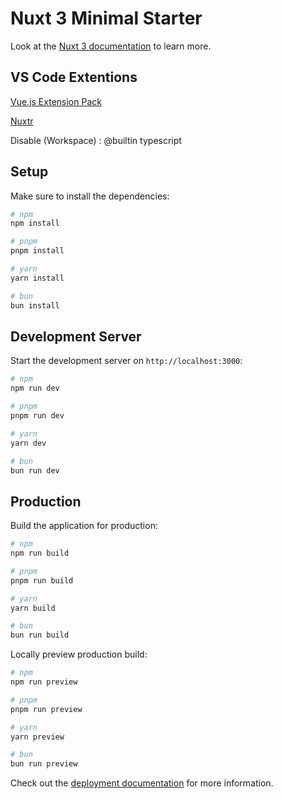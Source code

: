 # Nuxt 3 Minimal Starter

Look at the [Nuxt 3 documentation](https://nuxt.com/docs/getting-started/introduction) to learn more.

## VS Code Extentions


[Vue.js Extension Pack](https://marketplace.visualstudio.com/items?itemName=mubaidr.vuejs-extension-pack)

[Nuxtr](https://marketplace.visualstudio.com/items?itemName=Nuxtr.nuxtr-vscode)

Disable (Workspace) : @builtin typescript

## Setup

Make sure to install the dependencies:

```bash
# npm
npm install

# pnpm
pnpm install

# yarn
yarn install

# bun
bun install
```

## Development Server

Start the development server on `http://localhost:3000`:

```bash
# npm
npm run dev

# pnpm
pnpm run dev

# yarn
yarn dev

# bun
bun run dev
```

## Production

Build the application for production:

```bash
# npm
npm run build

# pnpm
pnpm run build

# yarn
yarn build

# bun
bun run build
```

Locally preview production build:

```bash
# npm
npm run preview

# pnpm
pnpm run preview

# yarn
yarn preview

# bun
bun run preview
```

Check out the [deployment documentation](https://nuxt.com/docs/getting-started/deployment) for more information.
